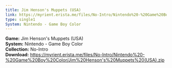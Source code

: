 ```yaml
---
title: Jim Henson's Muppets (USA)
link: https://myrient.erista.me/files/No-Intro/Nintendo%20-%20Game%20Boy%20Color/Jim%20Henson's%20Muppets%20(USA).zip
type: single1
System: Nintendo - Game Boy Color
---
```

<b>Game:</b> Jim Henson's Muppets (USA)<br>
<b>System:</b> Nintendo - Game Boy Color<br>
<b>Collection:</b> No-Intro<br>
<b>Download:</b> https://myrient.erista.me/files/No-Intro/Nintendo%20-%20Game%20Boy%20Color/Jim%20Henson's%20Muppets%20(USA).zip